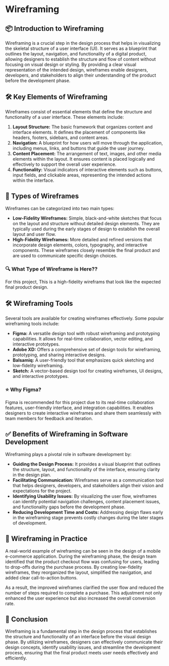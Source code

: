 # Wireframing

## 📦 Introduction to Wireframing

Wireframing is a crucial step in the design process that helps in visualizing the skeletal structure of a user interface (UI). It serves as a blueprint that outlines the layout, navigation, and functionality of a digital product, allowing designers to establish the structure and flow of content without focusing on visual design or styling. By providing a clear visual representation of the intended design, wireframes enable designers, developers, and stakeholders to align their understanding of the product before the development phase.

## 🛠️ Key Elements of Wireframing

Wireframes consist of essential elements that define the structure and functionality of a user interface. These elements include:

1. **Layout Structure:** The basic framework that organizes content and interface elements. It defines the placement of components like headers, footers, sidebars, and content areas.
2. **Navigation:** A blueprint for how users will move through the application, including menus, links, and buttons that guide the user journey.
3. **Content Placement:** The arrangement of text, images, and other media elements within the layout. It ensures content is placed logically and effectively to support the overall user experience.
4. **Functionality:** Visual indicators of interactive elements such as buttons, input fields, and clickable areas, representing the intended actions within the interface.

## 📝 Types of Wireframes

Wireframes can be categorized into two main types:

* **Low-Fidelity Wireframes:** Simple, black-and-white sketches that focus on the layout and structure without detailed design elements. They are typically used during the early stages of design to establish the overall layout and user flow.
* **High-Fidelity Wireframes:** More detailed and refined versions that incorporate design elements, colors, typography, and interactive components. These wireframes closely resemble the final product and are used to communicate specific design choices.

### 🔍 What Type of Wireframe is Here??

For this project, This is a high-fidelity wireframs that look like the expected final product design.

## 🛠️ Wireframing Tools

Several tools are available for creating wireframes effectively. Some popular wireframing tools include:

* **Figma:** A versatile design tool with robust wireframing and prototyping capabilities. It allows for real-time collaboration, vector editing, and interactive prototypes.
* **Adobe XD:** Offers a comprehensive set of design tools for wireframing, prototyping, and sharing interactive designs.
* **Balsamiq:** A user-friendly tool that emphasizes quick sketching and low-fidelity wireframing.
* **Sketch:** A vector-based design tool for creating wireframes, UI designs, and interactive prototypes.

### ⭐ Why Figma?

Figma is recommended for this project due to its real-time collaboration features, user-friendly interface, and integration capabilities. It enables designers to create interactive wireframes and share them seamlessly with team members for feedback and iteration.

## ✅ Benefits of Wireframing in Software Development

Wireframing plays a pivotal role in software development by:

* **Guiding the Design Process:** It provides a visual blueprint that outlines the structure, layout, and functionality of the interface, ensuring clarity in the design plan.
* **Facilitating Communication:** Wireframes serve as a communication tool that helps designers, developers, and stakeholders align their vision and expectations for the project.
* **Identifying Usability Issues:** By visualizing the user flow, wireframes can identify potential navigation challenges, content placement issues, and functionality gaps before the development phase.
* **Reducing Development Time and Costs:** Addressing design flaws early in the wireframing stage prevents costly changes during the later stages of development.

## 🚀 Wireframing in Practice

A real-world example of wireframing can be seen in the design of a mobile e-commerce application. During the wireframing phase, the design team identified that the product checkout flow was confusing for users, leading to drop-offs during the purchase process. By creating low-fidelity wireframes, they reorganized the layout, simplified the navigation, and added clear call-to-action buttons.

As a result, the improved wireframes clarified the user flow and reduced the number of steps required to complete a purchase. This adjustment not only enhanced the user experience but also increased the overall conversion rate.

## 🏁 Conclusion

Wireframing is a fundamental step in the design process that establishes the structure and functionality of an interface before the visual design phase. By utilizing wireframes, designers can effectively communicate their design concepts, identify usability issues, and streamline the development process, ensuring that the final product meets user needs effectively and efficiently.
